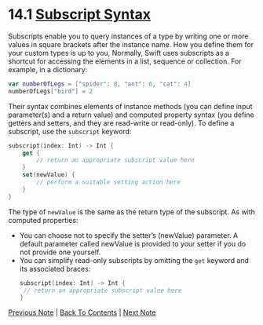 # 14.1 [Subscript Syntax](https://developer.apple.com/library/content/documentation/Swift/Conceptual/Swift_Programming_Language/Subscripts.html#//apple_ref/doc/uid/TP40014097-CH16-ID306)

Subscripts enable you to query instances of a type by writing one or more values in square brackets after the instance name. How you define them for your custom types is up to you, Normally, Swift uses subscripts as a shortcut for accessing the elements in a list, sequence or collection. For example, in a dictionary:

```Swift
var numberOfLegs = ["spider": 8, "ant": 6, "cat": 4]
numberOfLegs["bird"] = 2
```

Their syntax combines elements of instance methods (you can define input parameter(s) and a return value) and computed property syntax (you define getters and setters, and they are read-write or read-only). To define a subscript, use the `subscript` keyword:

```Swift
subscript(index: Int) -> Int {
    get {
        // return an appropriate subscript value here
    }
    set(newValue) {
        // perform a suitable setting action here
    }
}
```

The type of `newValue` is the same as the return type of the subscript. As with computed properties:
* You can choose not to specify the setter’s (newValue) parameter. A default parameter called newValue is provided to your setter if you do not provide one yourself.
* You can simplify read-only subscripts by omitting the `get` keyword and its associated braces:
   ```Swift
   subscript(index: Int) -> Int {
    // return an appropriate subscript value here
   }
   ```
   
[Previous Note](../14%20-%20Subscripts/14.0%20-%20Subscripts.md) | [Back To Contents](https://github.com/Firanus/swift-language-guide-notes) |  [Next Note](../14%20-%20Subscripts/14.2%20-%20Subscript%20Options.md)